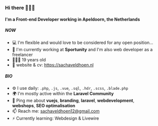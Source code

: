 ### Hi there 🙋🏼‍♂️

#### I'm a Front-end Developer working in Apeldoorn, the Netherlands

##### NOW

- 💻 I'm flexible and would love to be considered for any open position…
- 🏢 I'm currently working at **Sportunity** and I'm also web developer as a freelancer
- 🧑🏼‍💻 19 years old
- 🥸 website & cv: https://sachaveldhoen.nl

##### BIO

- ⚙️ I use daily: `.php`, `.js`, `.vue`, `.sql`, `.hdr`, `.scss`, `.blade.php`
- 🌍 I'm mostly active within the **Laravel Community**
- 💬 Ping me about **vuejs**, **branding**, **laravel**, **webdevelopment**, **webshops**, **SEO optimalisation**
- 📫 Reach me: sachaveldhoen12@gmail.com
- ⚡️ Currently learning: Webdesign & Livewire
